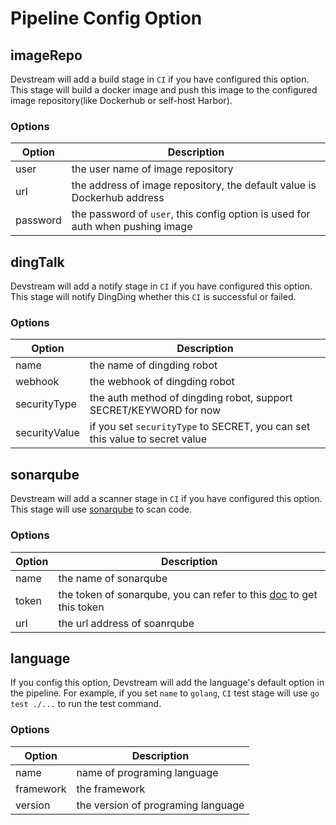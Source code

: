 # Pipeline Config Option

## imageRepo

Devstream will add a build stage in `CI` if you have configured this option. This stage will build a docker image and push this image to the configured image repository(like Dockerhub or self-host Harbor).

### Options

| Option  | Description                                       |
| ------ | ------------------------------------------ |
| user   | the user name of image repository          |
| url    | the address of image repository, the default value is Dockerhub address     |
| password| the password of `user`, this config option is used for auth when pushing image       |

## dingTalk

Devstream will add a notify stage in `CI` if you have configured this option. This stage will notify DingDing whether this `CI` is successful or failed.

### Options

| Option        | Description                                                         |
| ------------- | ------------------------------------------------------------ |
| name          | the name of dingding robot                                             |
| webhook       | the webhook of dingding robot                      |
| securityType  | the auth method of dingding robot, support SECRET/KEYWORD for now               |
| securityValue | if you set `securityType` to SECRET, you can set this value to secret value |

## sonarqube

Devstream will add a scanner stage in `CI` if you have configured this option. This stage will use [sonarqube](https://www.sonarqube.org/) to scan code.

### Options

| Option | Description                                                                                                                    |
| ------ | ----------------------------------------------------------------------------------------------------------------------- |
| name   | the name of sonarqube                                                                                                     |
| token  | the token of sonarqube, you can refer to this [doc](https://sonarqube.inria.fr/sonarqube/documentation/user-guide/user-token/) to get this token |
| url    | the url address of soanrqube                                                                                                   |

## language

If you config this option, Devstream will add the language's default option in the pipeline. For example, if you set `name` to `golang`, `CI` test stage will use `go test ./...` to run the test command.

### Options

| Option    | Description             |
| --------- | ---------------- |
| name      | name of programing language   |
| framework | the framework     |
| version   | the version of programing language  |

